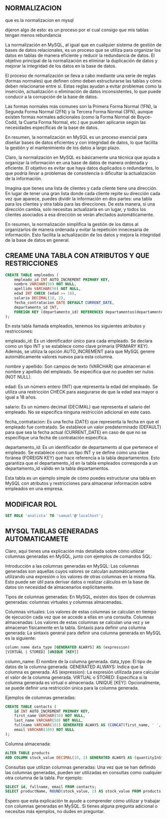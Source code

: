 ## NORMALIZACION

que es la normalizacion en mysql

dijeron algo de esto: es un proceso por el cual consigo que mis tablas tengan menos rebundancia

La normalización en MySQL, al igual que en cualquier sistema de gestión de bases de datos relacionales, es un proceso que se utiliza para organizar los datos en tablas de manera eficiente y reducir la redundancia de datos. El objetivo principal de la normalización es eliminar la duplicación de datos y mejorar la integridad de los datos en la base de datos.

El proceso de normalización se lleva a cabo mediante una serie de reglas (formas normales) que definen cómo deben estructurarse las tablas y cómo deben relacionarse entre sí. Estas reglas ayudan a evitar problemas como la inserción, actualización o eliminación de datos inconsistentes, lo que puede conducir a la corrupción de la base de datos.

Las formas normales más comunes son la Primera Forma Normal (1FN), la Segunda Forma Normal (2FN) y la Tercera Forma Normal (3FN), aunque existen formas normales adicionales (como la Forma Normal de Boyce-Codd, la Cuarta Forma Normal, etc.) que pueden aplicarse según las necesidades específicas de la base de datos.

En resumen, la normalización en MySQL es un proceso esencial para diseñar bases de datos eficientes y con integridad de datos, lo que facilita la gestión y el mantenimiento de los datos a largo plazo.

Claro, la normalización en MySQL es básicamente una técnica que ayuda a organizar la información en una base de datos de manera ordenada y eficiente. El objetivo es evitar que haya datos duplicados o redundantes, lo que podría llevar a problemas de consistencia o dificultar la actualización de la información.

Imagina que tienes una lista de clientes y cada cliente tiene una dirección. En lugar de tener una gran lista donde cada cliente repite su dirección cada vez que aparece, puedes dividir la información en dos partes: una tabla para los clientes y otra tabla para las direcciones. De esta manera, si una dirección cambia, solo necesitas actualizarla en un lugar, y todos los clientes asociados a esa dirección se verán afectados automáticamente.

En resumen, la normalización simplifica la gestión de los datos al organizarlos de manera ordenada y evitar la repetición innecesaria de información. Esto facilita la actualización de los datos y mejora la integridad de la base de datos en general.

## CREAME UNA TABLA CON ATRIBUTOS Y QUE RESTRICCIONES

```sql
CREATE TABLE empleados (
    empleado_id INT AUTO_INCREMENT PRIMARY KEY,
    nombre VARCHAR(50) NOT NULL,
    apellido VARCHAR(50) NOT NULL,
    edad INT CHECK (edad >= 18),
    salario DECIMAL(10, 2),
    fecha_contratacion DATE DEFAULT CURRENT_DATE,
    departamento_id INT,
    FOREIGN KEY (departamento_id) REFERENCES departamentos(departamento_id)
);

```

En esta tabla llamada empleados, tenemos los siguientes atributos y restricciones:

empleado_id: Es un identificador único para cada empleado. Se declara como un tipo INT y se establece como clave primaria (PRIMARY KEY). Además, se utiliza la opción AUTO_INCREMENT para que MySQL genere automáticamente valores nuevos para esta columna.

nombre y apellido: Son campos de texto (VARCHAR) que almacenan el nombre y apellido del empleado. Se especifica que no pueden ser nulos (NOT NULL).

edad: Es un número entero (INT) que representa la edad del empleado. Se utiliza una restricción CHECK para asegurarse de que la edad sea mayor o igual a 18 años.

salario: Es un número decimal (DECIMAL) que representa el salario del empleado. No se especifica ninguna restricción adicional en este caso.

fecha_contratacion: Es una fecha (DATE) que representa la fecha en que el empleado fue contratado. Se establece un valor predeterminado (DEFAULT) para que sea la fecha actual (CURRENT_DATE) en caso de que no se especifique una fecha de contratación específica.

departamento_id: Es un identificador de departamento al que pertenece el empleado. Se establece como un tipo INT y se define como una clave foránea (FOREIGN KEY) que hace referencia a la tabla departamentos. Esto garantiza que el departamento_id en la tabla empleados corresponda a un departamento_id válido en la tabla departamentos.

Esta tabla es un ejemplo simple de cómo puedes estructurar una tabla en MySQL con atributos y restricciones para almacenar información sobre empleados en una empresa.

## MODIFICAR ROL

```sql
SET ROLE 'analista' TO 'samuel'@'localhost';
```

## MYSQL TABLAS GENERADAS AUTOMATICAMETE

Claro, aquí tienes una explicación más detallada sobre cómo utilizar columnas generadas en MySQL, junto con ejemplos de comandos SQL:

Introducción a las columnas generadas en MySQL:
Las columnas generadas son aquellas cuyos valores se calculan automáticamente utilizando una expresión o los valores de otras columnas en la misma fila. Esto puede ser útil para derivar datos o realizar cálculos en la base de datos sin necesidad de almacenarlos explícitamente.

Tipos de columnas generadas:
En MySQL, existen dos tipos de columnas generadas: columnas virtuales y columnas almacenadas.

Columnas virtuales: Los valores de estas columnas se calculan en tiempo de ejecución cada vez que se accede a ellas en una consulta.
Columnas almacenadas: Los valores de estas columnas se calculan una vez y se almacenan físicamente en la tabla.
Sintaxis para definir una columna generada:
La sintaxis general para definir una columna generada en MySQL es la siguiente:

```sql
column_name data_type [GENERATED ALWAYS] AS (expression)
[VIRTUAL | STORED] [UNIQUE [KEY]]
```

column_name: El nombre de la columna generada.
data_type: El tipo de datos de la columna generada.
GENERATED ALWAYS: Indica que la columna es generada.
AS (expression): La expresión utilizada para calcular el valor de la columna generada.
VIRTUAL o STORED: Especifica si la columna generada es virtual o almacenada.
UNIQUE [KEY]: Opcionalmente, se puede definir una restricción única para la columna generada.

Ejemplos de columnas generadas:

```sql
CREATE TABLE contacts (
    id INT AUTO_INCREMENT PRIMARY KEY,
    first_name VARCHAR(50) NOT NULL,
    last_name VARCHAR(50) NOT NULL,
    fullname VARCHAR(101) GENERATED ALWAYS AS (CONCAT(first_name, ' ', last_name)) VIRTUAL,
    email VARCHAR(100) NOT NULL
);
```

Columna almacenada:

```sql
ALTER TABLE products
ADD COLUMN stock_value DECIMAL(10, 2) GENERATED ALWAYS AS (quantityInStock * buyPrice) STORED;
```

Consultas que utilizan columnas generadas:
Una vez que se han definido las columnas generadas, pueden ser utilizadas en consultas como cualquier otra columna de la tabla. Por ejemplo:

```sql
SELECT id, fullname, email FROM contacts;
SELECT productName, ROUND(stock_value, 2) AS stock_value FROM products;
```

Espero que esta explicación te ayude a comprender cómo utilizar y trabajar con columnas generadas en MySQL. Si tienes alguna pregunta adicional o necesitas más ejemplos, no dudes en preguntar.
